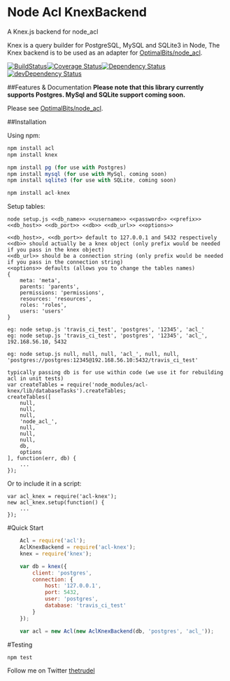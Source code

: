 Node Acl KnexBackend
=============

A Knex.js backend for node_acl

Knex is a query builder for PostgreSQL, MySQL and SQLite3 in Node, The Knex backend is to be used as an adapter for [OptimalBits/node_acl](https://github.com/OptimalBits/node_acl).

[![BuildStatus](https://travis-ci.org/christophertrudel/node_acl_knex.svg?branch=master)](https://travis-ci.org/christophertrudel/node_acl_knex)[![Coverage Status](https://img.shields.io/coveralls/christophertrudel/node_acl_knex.svg)](https://coveralls.io/r/christophertrudel/node_acl_knex)[![Dependency Status](https://david-dm.org/christophertrudel/node_acl_knex.svg)](https://david-dm.org/christophertrudel/node_acl_knex)[![devDependency Status](https://david-dm.org/christophertrudel/node_acl_knex/dev-status.svg)](https://david-dm.org/christophertrudel/node_acl_knex#info=devDependencies)

##Features & Documentation
**Please note that this library currently supports Postgres. MySql and SQLite support coming soon.**

Please see [OptimalBits/node_acl](https://github.com/OptimalBits/node_acl).


##Installation

Using npm:

```javascript
npm install acl
npm install knex

npm install pg (for use with Postgres)
npm install mysql (for use with MySql, coming soon)
npm install sqlite3 (for use with SQLite, coming soon)

npm install acl-knex
```

Setup tables:
```
node setup.js <<db_name>> <<username>> <<password>> <<prefix>> <<db_host>> <<db_port>> <<db>> <<db_url>> <<options>>

<<db_host>>, <<db_port>> default to 127.0.0.1 and 5432 respectively
<<db>> should actually be a knex object (only prefix would be needed if you pass in the knex object)
<<db_url>> should be a connection string (only prefix would be needed if you pass in the connection string)
<<options>> defaults (allows you to change the tables names)
{
	meta: 'meta',
	parents: 'parents',
	permissions: 'permissions',
	resources: 'resources',
	roles: 'roles',
	users: 'users'
}

eg: node setup.js 'travis_ci_test', 'postgres', '12345', 'acl_'
eg: node setup.js 'travis_ci_test', 'postgres', '12345', 'acl_', 192.168.56.10, 5432

eg: node setup.js null, null, null, 'acl_', null, null, 'postgres://postgres:12345@192.168.56.10:5432/travis_ci_test'

typically passing db is for use within code (we use it for rebuilding acl in unit tests)
var createTables = require('node_modules/acl-knex/lib/databaseTasks').createTables;
createTables([
	null,
	null,
	null,
	'node_acl_',
	null,
	null,
	null,
	db,
	options
], function(err, db) {
	...
});

```

Or to include it in a script:
```
var acl_knex = require('acl-knex');
new acl_knex.setup(function() {
	...
});
```



#Quick Start
```javascript
	Acl = require('acl');
	AclKnexBackend = require('acl-knex');
	knex = require('knex');

	var db = knex({
		client: 'postgres',
		connection: {
			host: '127.0.0.1',
			port: 5432,
			user: 'postgres',
			database: 'travis_ci_test'
		}
	});

	var acl = new Acl(new AclKnexBackend(db, 'postgres', 'acl_'));
```

#Testing
```javascript
npm test
```

Follow me on Twitter [thetrudel](http://twitter.com/thetrudel)
